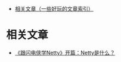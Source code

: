 - [相关文章（一些好玩的文章索引）](#相关文章：)
# 相关文章
- [《跟闪电侠学Netty》开篇：Netty是什么？](https://www.jianshu.com/p/a4e03835921a)
